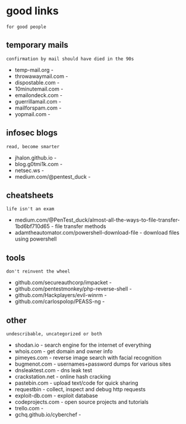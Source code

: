# good links
`for good people`

## temporary mails
`confirmation by mail should have died in the 90s`

- temp-mail.org - 
- throwawaymail.com - 
- dispostable.com - 
- 10minutemail.com - 
- emailondeck.com - 
- guerrillamail.com - 
- mailforspam.com - 
- yopmail.com - 


## infosec blogs
`read, become smarter`

- jhalon.github.io - 
- blog.g0tmi1k.com - 
- netsec.ws - 
- medium.com/@pentest_duck - 


## cheatsheets
`life isn't an exam`

- medium.com/@PenTest_duck/almost-all-the-ways-to-file-transfer-1bd6bf710d65 - file transfer methods
- adamtheautomator.com/powershell-download-file - download files using powershell


## tools
`don't reinvent the wheel`

- github.com/secureauthcorp/impacket - 
- github.com/pentestmonkey/php-reverse-shell - 
- github.com/Hackplayers/evil-winrm - 
- github.com/carlospolop/PEASS-ng - 


## other
`undescribable, uncategorized or both`

- shodan.io - search engine for the internet of everything 
- whois.com - get domain and owner info
- pimeyes.com - reverse image search with facial recognition
- bugmenot.com - usernames+password dumps for various sites
- dnsleaktest.com - dns leak test
- crackstation.net - online hash cracking
- pastebin.com - upload text/code for quick sharing
- requestbin - collect, inspect and debug http requests
- exploit-db.com - exploit database
- codeprojects.com - open source projects and tutorials
- trello.com -
- gchq.github.io/cyberchef - 
